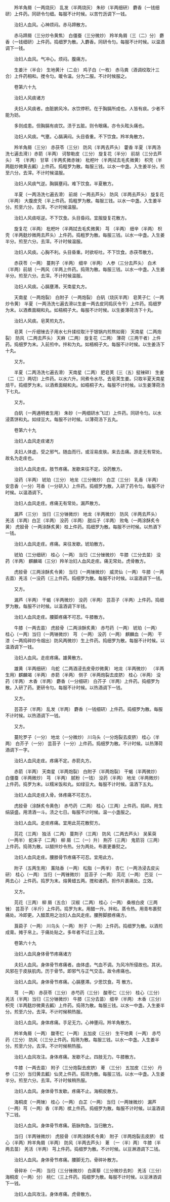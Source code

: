 <!-- { "loadSidebar": true } -->
　　羚羊角屑（一两烧灰） 乱发（半两烧灰） 朱砂（半两细研） 麝香（一钱细研）上件药。同研令匀细。每服不计时候。以苦竹沥调下一钱。

　　治妇人血风。心神烦闷。赤马蹄散方。

　　赤马蹄屑（三分炒令黄焦） 白僵蚕（三分微炒） 羚羊角屑〔三（二）分〕 麝香（一钱细研）上件药。捣细罗为散。入麝香。同研令匀。每服不计时候。以温酒调下一钱。

　　治妇人血风。气冲心。烦闷。腹痛方。

　　生姜汁（半合） 生地黄汁（二合） 鸡子白（一枚） 赤马粪（酒调绞取汁三合）上件药相和。搅令匀。暖令温。分为二服。不计时候服之。

　　卷第六十九

　　治妇人风痰诸方

　　夫妇人风痰者。由脏腑风冷。水饮停积。在于胸膈所成也。人皆有痰。少者不能为妨。

　　多则成患。但胸膈有痰饮。渍于五脏。则令眼痛。亦令头眩头痛也。

　　治妇人风痰。气壅。心膈满闷。头目昏重。不下饮食。羚羊角散方。

　　羚羊角屑（三分） 赤茯苓（三分） 防风（半两去芦头） 藿香 半夏（半两汤洗七遍去滑））赤箭（半两） 诃黎勒皮（三分） 旋复花（半分） 前胡（三分去芦头） 芎 （半两） 甘草（半两炙微赤锉） 枇杷叶（半两拭去毛炙微黄） 枳壳（半两麸炒微黄去瓤）上件药。捣粗罗为散。每服三钱。以水一中盏。入生姜半分。煎至六分。去滓。不计时候温服。

　　治妇人风痰气逆。胸膈壅闷。难下饮食。半夏散方。

　　半夏（一两汤洗七遍去滑） 前胡（一两去芦头） 防风（半两去芦头） 旋复花（半两） 大腹皮壳（半上件药。捣粗罗为散。每服三钱。以水一中盏。入生姜半分。煎至六分。去滓。不计时候温服。

　　治妇人风痰呕逆。不下饮食。头目昏闷。宜服旋复花散方。

　　旋复花（半两） 枇杷叶（半两拭去毛炙微黄） 芎 （半两） 细辛（半两） 枳壳（半两麸炒微两去芦头）上件药。捣粗罗为散。每服三钱。以水一中盏。入生姜半分。煎至六分。去滓。不计时候温服。

　　治妇人风痰。心胸不利。头目昏重。时欲呕吐。不下饮食。赤茯苓散方。

　　赤茯苓（一两） 蔓荆子（半两） 细辛（半两） 人参（三分去芦头） 白术（半两）前胡（一两风（半两上件药。捣筛为散。每服三钱。以水一中盏。入生姜半分。煎至六分。去滓。不计时候温服。

　　治妇人风痰。心膈壅滞。天南星丸方。

　　天南星（一两炮裂） 白附子（一两炮裂） 白矾（烧灰半两） 皂荚子仁（一两炒令黄） 半夏（一两汤洗七遍去滑以生姜一两去皮同捣灰令干）上件药。捣细罗为末。以酒煮面糊和丸。如梧桐子大。每服不计时候。以生姜薄荷汤下十丸。

　　治妇人风痰。皂荚煎丸方。

　　皂荚（一斤细锉去子用水七升揉绞取汁于银锅内煎熬如膏） 天南星（二两炮裂） 防风（二两去芦头） 天麻（二两） 旋复花（二两） 薄荷（三两干者）上件药。捣细罗为末。入前煎中。拌和为丸。如梧桐子大。每服不计时候。以生姜汤下十丸。

　　又方。

　　半夏（二两汤洗七遍去滑） 天南星（二两） 肥皂荚〔三（五）挺锉碎〕 生姜〔二（三）两切〕上件药。以水六升。同煮令水尽。去皂荚生姜。只取半夏天南星焙干。捣细罗为末。以酒煮面糊和丸。如梧桐子大。每服不计时候。以生姜薄荷汤下七丸。

　　又方。

　　白矾（一两通明者生用） 朱砂（一两细研水飞过）上件药。同研令匀。以水浸蒸饼和丸。如绿豆大。每服不计时候。以薄荷汤下五丸。

　　卷第六十九

　　治妇人血风走疰诸方

　　夫妇人体虚。受之邪气。随血而行。或淫易皮肤。来去击痛。游走无有常处。故名为走疰也。

　　治妇人血风走疰。肢节疼痛。发歇来往不定。没药散方。

　　没药（半两） 琥珀（三分） 地龙（三分微炒） 白芷（三分） 乳香（半两） 安息香（一分）芎香（一分研入）上件药。捣细罗为散。入研了药令匀。每服不计时候。以温酒调下。

　　治妇人血风走疰。疼痛无有常处。漏芦散方。

　　漏芦（三分） 当归（三分锉微炒） 地龙（半两微炒） 防风（半两去芦头） 羌活（半两）白芷（半两） 没药（半两） 甜瓜子（半两） 败龟（一两涂酥炙令黄） 虎胫骨（一两涂酥炙黄）桂上件药。捣细罗为散。每服不计时候。以热酒下一钱。

　　治妇人血风走疰。疼痛。来往发歇。琥珀散方。

　　琥珀（三分细研） 桂心（一两） 当归（三分锉微炒） 牛膝（三分去苗） 没药（半两） 麒麟竭（三分）羚羊治妇人血风走疰。痛无常处。虎骨散方。

　　虎胫骨（三两涂酥炙令黄） 当归（一两锉微炒） 威灵仙（一两） 牛膝（一两去苗）羌活（一没药（三上件药。捣细罗为散。每服不计时候。以温酒调下一钱。

　　又方。

　　漏芦（半两） 干蝎（半两微炒） 没药（半两） 芸苔子（半两）上件药。捣细罗为散。每服不计时候。以温酒调下半钱。

　　治妇人血风走疰。腰脚疼痛不可忍。牛膝散方。

　　牛膝（一两去苗） 虎胫骨（二两涂酥炙黄） 赤芍药（一两） 琥珀（一两） 桂心（一两）当归（一两锉微炒） 芎 （一两） 没药（一两） 麒麟血（一两） 干漆（一两捣碎炒令烟出）防风两微炒）生上件药。捣细罗为散。每服不计时候。以温酒调下一钱。

　　治妇人血风。走疰疼痛。雄黄散方。

　　雄黄（半两细研） 乌蛇（二两酒浸去皮骨炒微黄） 地龙（半两微炒） （半两生用）麒麟竭（半两） 赤箭（半两） 侧子（半两炮裂去皮脐） 桂心（半两） 没药（半两） 木香（半两） 麝香（一分细研） 白芥子（半两）上件药。捣细罗为散。入研了药。更研令匀。每服不计时候。以热酒调下一钱。

　　又方。

　　芸苔子（半两） 乱发（半两） 麝香（一钱细研）上件药。捣细罗为散。每服不计时候。以热酒调下一钱。

　　又方。

　　蔓陀罗子（一分） 地龙（一分微炒） 川乌头（一分炮裂去皮脐） 桂心（半两） 白芥子（一分） 芸苔子（一分）上件药。捣细罗为散。不计时候。以热薄荷酒调下一字。

　　治妇人血风走疰。疼痛不定。赤箭丸方。

　　赤箭（半两） 天南星（半两炮裂） 白附子（半两炮裂） 干蝎（半两微炒） 白僵蚕（半两微炒） 芎 （半两） 腻粉（一钱） 没药（半两） 地龙（半两微炒）上件药。捣罗为末。以糯米饭和丸。如绿豆大。每服不计时候。温酒下五丸。

　　治妇人血风走疰入骨。体疼痛不可忍方。

　　虎胫骨（涂酥炙令黄色） 赤芍药（二两） 桂心（三两）上件药。捣碎。用生绢袋盛。用清酒一斗。渍之七日。每服不计时候。温一小盏服之。

　　治妇人血风。走疰疼痛。宜用此芫花散熨方。

　　芫花（三两） 独活（二两） 蔓荆子（三两） 防风（二两去芦头） 吴茱萸（一两半） 蛇床子（二两） 柳 屑〔二（一）升〕 荆芥（三两） 鬼箭羽（三两）上件药。捣筛为散。以醋拌炒令热。分为两处。布裹更番熨之。

　　治妇人血风走疰。腰膝骨节疼痛不可忍。宜用此方。

　　附子（五两生用） 薰陆香（一两） 松脂（一两半） 杏仁（一两汤浸去皮尖研） 桂心（一两） 当归（一两锉微炒） 芸苔子（一两） 芫花（一两） 巴豆（一两去心）上件药。捣罗为末。熔黄蜡五两。搅和诸药。担作片裹痛处。立效。

　　又方。

　　芫花（三两） 柳 屑（五合） 汉椒（二两） 桂心（一两） 桑根白皮（三两锉） 芸苔子（半斤）上件药。捣罗为末。用醋一升。拌和。蒸令热。用青布裹熨痛处。冷即更。入醋蒸用之治妇人血风走疰。腰胯脚膝疼痛方。

　　莨菪子（一两） 川乌头（一两） 附子（一两）上件药。捣细罗为散。以酒煎成膏。摊于帛上。于痛处贴之。多年者不过三上效。

　　卷第六十九

　　治妇人血风身体骨节疼痛诸方

　　夫妇人血风。身体骨节疼痛者。由体虚。气血不调。为风冷所侵故也。其状。风邪在于皮肤肌肉。历于骨节。即邪气与正气交击。故令疼痛也。

　　治妇人血风。身体骨节疼痛。心膈壅滞。少思饮食。芎 散方。

　　芎 （一两） 赤茯苓（三分） 赤芍药（三分） 酸枣仁（三分） 桂心（三分） 羌活（半两）当归（三分锉微炒） 牛膝（三分去苗） 细辛（半两） 木香（三分） 枳壳（半两麸炒微黄去瓤）上件药。捣筛为散。每服三钱。以水一中盏。入生姜半分。煎至六分。去滓。不计时候稍热服。

　　治妇人血风。身体疼痛。手足无力。心神壅闷。羚羊角散方。

　　羚羊角屑（一两） 酸枣仁（一两） 五加皮（三分） 生干地黄（一两） 赤芍药（三分） 防风（（三分上件药。捣筛为散。每服三钱。以水一中盏。入生姜半分。煎至六分。去滓。不计时候稍热服。

　　治妇人血风攻注。身体疼痛。发歇不止。四肢无力。牛膝散方。

　　牛膝（一两去苗） 附子（三分炮裂去皮脐） 萆 （三分） 五加皮（三分） 丹参（三分）当归黄去瓤）仙灵上件药。捣筛为散。每服三钱。以水一中盏。入生姜半分。煎至六分。去滓。不计时候稍热服。

　　治妇人血风。身体骨节发歇。疼痛不止。海桐皮散方。

　　海桐皮（一两锉） 桂心（一两） 白芷（一两） 当归（一两锉微炒） 漏芦（一两）芎（一两）香（半两）槟上件药。捣细罗为散。每服不计时候。以温酒调下二钱。

　　治妇人血风。身体骨节疼痛。筋脉拘急。当归散方。

　　当归（半两锉微炒） 虎胫骨（半两涂酥炙令黄） 附子（半两炮裂去皮脐） 桂心（半两）羚羊角屑（半两） 防风（半两去芦头） 萆 〔一（半）两〕 牛膝（半两去苗） 羌活（半两） 芎上件药。捣细罗为散。不计时候。以豆淋酒调下二钱。

　　治妇人血风。身体骨节疼痛。腰脚无力。骨碎补散方。

　　骨碎补（一两） 当归（三分锉微炒） 白蒺藜（三分微炒去刺） 羌活（三分） 海桐皮（一两）分） 桃仁（三上件药。捣细罗为散。每服不计时候。以豆淋酒调下一钱。

　　治妇人血风攻注。身体疼痛。虎骨散方。

